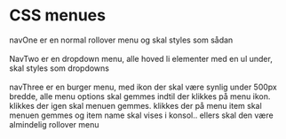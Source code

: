 # CSS menues
  navOne er en normal rollover menu og skal styles som sådan <br> <br>
  NavTwo er en dropdown menu, alle hoved li elementer med en ul under, skal styles som dropdowns <br> <br>
  navThree er en burger menu, med ikon der skal være synlig under 500px bredde, alle menu options skal gemmes indtil der klikkes på menu ikon. klikkes der igen skal menuen gemmes. klikkes der på 
  menu item skal menuen gemmes og item name skal vises i konsol.. ellers skal den være almindelig rollover menu
